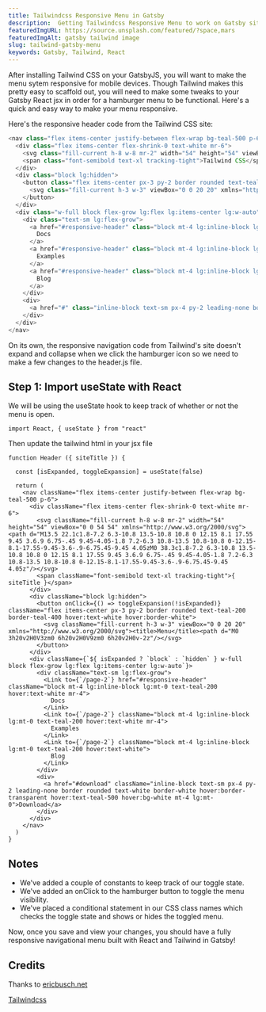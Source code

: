```yaml
---
title: Tailwindcss Responsive Menu in Gatsby
description:  Getting Tailwindcss Responsive Menu to work on Gatsby site
featuredImgURL: https://source.unsplash.com/featured/?space,mars
featuredImgAlt: gatsby tailwind image
slug: tailwind-gatsby-menu
keywords: Gatsby, Tailwind, React
---
```




After installing Tailwind CSS on your GatsbyJS, you will want to make the menu sytem responsive for mobile devices. 
Though Tailwind makes this pretty easy to scaffold out, you will need to make some tweaks to your Gatsby React jsx in order for a hamburger menu to be functional. 
Here's a quick and easy way to make your menu responsive.

Here's the responsive header code from the Tailwind CSS site:
``` javascript
<nav class="flex items-center justify-between flex-wrap bg-teal-500 p-6">
  <div class="flex items-center flex-shrink-0 text-white mr-6">
    <svg class="fill-current h-8 w-8 mr-2" width="54" height="54" viewBox="0 0 54 54" xmlns="http://www.w3.org/2000/svg"><path d="M13.5 22.1c1.8-7.2 6.3-10.8 13.5-10.8 10.8 0 12.15 8.1 17.55 9.45 3.6.9 6.75-.45 9.45-4.05-1.8 7.2-6.3 10.8-13.5 10.8-10.8 0-12.15-8.1-17.55-9.45-3.6-.9-6.75.45-9.45 4.05zM0 38.3c1.8-7.2 6.3-10.8 13.5-10.8 10.8 0 12.15 8.1 17.55 9.45 3.6.9 6.75-.45 9.45-4.05-1.8 7.2-6.3 10.8-13.5 10.8-10.8 0-12.15-8.1-17.55-9.45-3.6-.9-6.75.45-9.45 4.05z"/></svg>
    <span class="font-semibold text-xl tracking-tight">Tailwind CSS</span>
  </div>
  <div class="block lg:hidden">
    <button class="flex items-center px-3 py-2 border rounded text-teal-200 border-teal-400 hover:text-white hover:border-white">
      <svg class="fill-current h-3 w-3" viewBox="0 0 20 20" xmlns="http://www.w3.org/2000/svg"><title>Menu</title><path d="M0 3h20v2H0V3zm0 6h20v2H0V9zm0 6h20v2H0v-2z"/></svg>
    </button>
  </div>
  <div class="w-full block flex-grow lg:flex lg:items-center lg:w-auto">
    <div class="text-sm lg:flex-grow">
      <a href="#responsive-header" class="block mt-4 lg:inline-block lg:mt-0 text-teal-200 hover:text-white mr-4">
        Docs
      </a>
      <a href="#responsive-header" class="block mt-4 lg:inline-block lg:mt-0 text-teal-200 hover:text-white mr-4">
        Examples
      </a>
      <a href="#responsive-header" class="block mt-4 lg:inline-block lg:mt-0 text-teal-200 hover:text-white">
        Blog
      </a>
    </div>
    <div>
      <a href="#" class="inline-block text-sm px-4 py-2 leading-none border rounded text-white border-white hover:border-transparent hover:text-teal-500 hover:bg-white mt-4 lg:mt-0">Download</a>
    </div>
  </div>
</nav>
```

On its own, the responsive navigation code from Tailwind's site doesn't expand and collapse when we click the hamburger icon so we need to make a few changes to the header.js file.


## Step 1: Import useState with React
We will be using the useState hook to keep track of whether or not the menu is open.


```
import React, { useState } from "react"
```

Then update the tailwind html in your jsx file
```
function Header ({ siteTitle }) {

  const [isExpanded, toggleExpansion] = useState(false)

  return (
    <nav className="flex items-center justify-between flex-wrap bg-teal-500 p-6">
      <div className="flex items-center flex-shrink-0 text-white mr-6">
        <svg className="fill-current h-8 w-8 mr-2" width="54" height="54" viewBox="0 0 54 54" xmlns="http://www.w3.org/2000/svg"><path d="M13.5 22.1c1.8-7.2 6.3-10.8 13.5-10.8 10.8 0 12.15 8.1 17.55 9.45 3.6.9 6.75-.45 9.45-4.05-1.8 7.2-6.3 10.8-13.5 10.8-10.8 0-12.15-8.1-17.55-9.45-3.6-.9-6.75.45-9.45 4.05zM0 38.3c1.8-7.2 6.3-10.8 13.5-10.8 10.8 0 12.15 8.1 17.55 9.45 3.6.9 6.75-.45 9.45-4.05-1.8 7.2-6.3 10.8-13.5 10.8-10.8 0-12.15-8.1-17.55-9.45-3.6-.9-6.75.45-9.45 4.05z"/></svg>
        <span className="font-semibold text-xl tracking-tight">{ siteTitle }</span>
      </div>
      <div className="block lg:hidden">
        <button onClick={() => toggleExpansion(!isExpanded)} className="flex items-center px-3 py-2 border rounded text-teal-200 border-teal-400 hover:text-white hover:border-white">
          <svg className="fill-current h-3 w-3" viewBox="0 0 20 20" xmlns="http://www.w3.org/2000/svg"><title>Menu</title><path d="M0 3h20v2H0V3zm0 6h20v2H0V9zm0 6h20v2H0v-2z"/></svg>
        </button>
      </div>
      <div className={`${ isExpanded ? `block` : `hidden` } w-full block flex-grow lg:flex lg:items-center lg:w-auto`}>
        <div className="text-sm lg:flex-grow">
          <Link to={`/page-2`} href="#responsive-header" className="block mt-4 lg:inline-block lg:mt-0 text-teal-200 hover:text-white mr-4">
            Docs
          </Link>
          <Link to={`/page-2`} className="block mt-4 lg:inline-block lg:mt-0 text-teal-200 hover:text-white mr-4">
            Examples
          </Link>
          <Link to={`/page-2`} className="block mt-4 lg:inline-block lg:mt-0 text-teal-200 hover:text-white">
            Blog
          </Link>
        </div>
        <div>
          <a href="#download" className="inline-block text-sm px-4 py-2 leading-none border rounded text-white border-white hover:border-transparent hover:text-teal-500 hover:bg-white mt-4 lg:mt-0">Download</a>
        </div>
      </div>
    </nav>
  )
}
```


## Notes
- We've added a couple of constants to keep track of our toggle state.
- We've added an onClick to the hamburger button to toggle the menu visibility.
- We've placed a conditional statement in our CSS class names which checks the toggle state and shows or hides the toggled menu.

Now, once you save and view your changes, you should have a fully responsive navigational menu built with React and Tailwind in Gatsby!


## Credits
Thanks to [ericbusch.net](https://ericbusch.net/add-responsive-navigation-menu-to-gatsby-tailwind-css-site) 

[Tailwindcss](https://www.tailwindcss.com)

